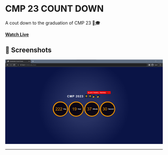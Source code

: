 # CMP 23 COUNT DOWN

A cout down to the graduation of CMP 23 🥳🎓️

**<a href="https://omar214.github.io/cmp23-count-down/" target="_blank">Watch Live</a>**


## 🎥 Screenshots<a name = "screenshots"></a> 

  ![collapesd](./screens/1.png)

  <hr />
